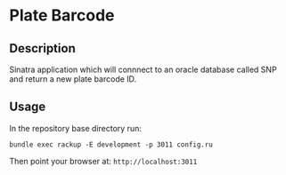 Plate Barcode
=============

Description
-----------

Sinatra application which will connnect to an oracle database called SNP and return a new plate barcode ID.

Usage
-----

In the repository base directory run:

```
bundle exec rackup -E development -p 3011 config.ru
```

Then point your browser at: `http://localhost:3011`
